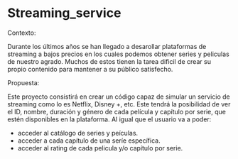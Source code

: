 # Streaming_service
Contexto:

Durante los últimos años se han llegado a desarollar plataformas de streaming a bajos precios en los cuales podemos obtener series y peliculas de nuestro agrado. Muchos de estos tienen la tarea dificil de crear su propio contenido para mantener a su público satisfecho.

Propuesta:

Este proyecto consistirá en crear un código capaz de simular un servicio de streaming como lo es Netflix, Disney +, etc. Este tendrá la posibilidad de ver el ID, nombre, duración y género de cada película y capítulo por serie, que estén disponibles en la plataforma.
Al igual que el usuario va a poder:
  - acceder al catálogo de series y peículas.
  - acceder a cada capítulo de una seríe específica.
  - acceder al rating de cada pelicula y/o capítulo por serie.

